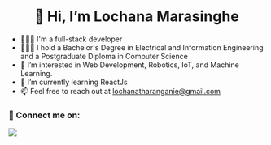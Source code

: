 <head>
  <meta name="google-site-verification" content="O0jdxIAG2w15tCH-J6tjd7f94WDvHIv6FTd_wu2BR24" />
  
</head>
  
  <h1 align="center"> 👋 Hi, I’m Lochana Marasinghe </h1>

- 👩🏻‍💻 I'm a full-stack developer
- 👩🏻‍🎓 I hold a Bachelor's Degree in Electrical and Information Engineering and a Postgraduate Diploma in Computer Science
- 👀 I’m interested in Web Development, Robotics, IoT, and Machine Learning.
- 🌱 I’m currently learning ReactJs
- 📫 Feel free to reach out at lochanatharanganie@gmail.com


<h3 align="left"> 🔗 Connect me on: </h3>
  <a href="https://www.linkedin.com/in/lochana-marasinghe/" target="_blank">
<img src="https://img.shields.io/badge/LinkedIn-0077B5?style=for-the-badge&logo=linkedin&logoColor=white" />
</a>
